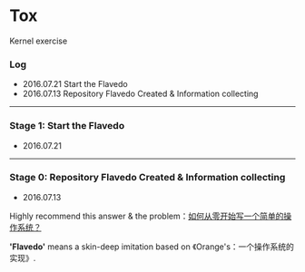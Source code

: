 Tox
===
Kernel exercise
### Log
* 2016.07.21 Start the Flavedo
* 2016.07.13 Repository Flavedo Created & Information collecting

---
### Stage 1: Start the Flavedo
- 2016.07.21

---
### Stage 0: Repository Flavedo Created & Information collecting
- 2016.07.13

Highly recommend this answer & the problem：[如何从零开始写一个简单的操作系统？](https://www.zhihu.com/question/25628124/answer/71510837)

**'Flavedo'** means a skin-deep imitation based on  《Orange's：一个操作系统的实现》.
